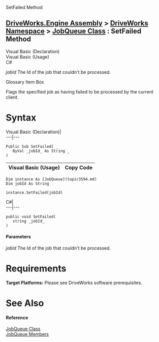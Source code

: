 SetFailed Method   
  
[DriveWorks.Engine Assembly](topic2156.md) > [DriveWorks Namespace](topic2159.md) > [JobQueue Class](topic3594.md) : SetFailed Method  
---  
  
Visual Basic (Declaration)    
Visual Basic (Usage)    
C# 

_jobId_
    The Id of the job that couldn't be processed.

Glossary Item Box

Flags the specified job as having failed to be processed by the current client. 

# Syntax

Visual Basic (Declaration)|   
---|---  
      
    
    Public Sub SetFailed( _
       ByVal _jobId_ As String _
    )   
  
Visual Basic (Usage)| Copy Code  
---|---  
      
    
    Dim instance As [JobQueue](topic3594.md)
    Dim jobId As String
     
    instance.SetFailed(jobId)  
  
C#|   
---|---  
      
    
    public void SetFailed( 
       string _jobId_
    )  
  
#### Parameters

 _jobId_
    The Id of the job that couldn't be processed.

# Requirements

**Target Platforms:** Please see DriveWorks software prerequisites.

# See Also

#### Reference

[JobQueue Class](topic3594.md)   
[JobQueue Members](topic3595.md)


